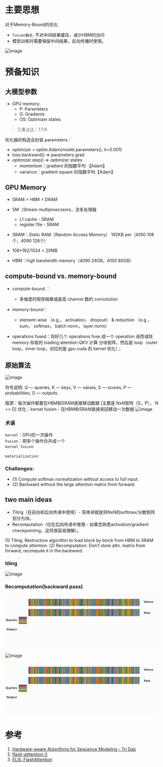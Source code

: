 # 主要思想
对于Memory-Bound的优化
 - `fusion融合`, 不对中间结果缓存，减少HBM的访问
 -  模型训练时需要保留中间结果，反向传播时使用。


![image](https://github.com/hinswhale/AI-Learning/assets/22999866/fc4177b7-df8e-40d1-921c-a39a73421435)

# 预备知识
## 大模型参数
- GPU memory:
  - P: Parameters
  - G: Gradients
  - OS: Optimizer states
> 三者占比：1:1:6

优化器的构造会封装 parameters：
- optimizer = optim.Adam(model.parameters(), lr=0.001)
- loss.backward() => parameters.grad
- optimizer.step() => optimizer states
  - momentum：gradient 的指数平均 【Adam】
  - variance：gradient square 的指数平均【Adam】
 
## GPU Memory
- SRAM > HBM > DRAM

- SM（Stream multiproecssors，流多处理器 
  - L1 cache - SRAM
  - register file -  SRAM


- SRAM：Static RAM（Random Access Memory） 192KB per（A100 108个，4090 128个）
 -  108*192/1024 = 20MB
- HBM：high bandwidth memory（4090 24GB，A100 80GB）

## compute-bound vs. memory-bound
- compute-bound ：
  -  多维度的矩阵相乘或是高 channel 数的 convolution
- memory-bound：
  -  element-wise （e.g.， activation， dropout） & reduction （e.g.， sum， softmax， batch norm， layer norm）

- operations fused：将好几个 operations fuse 成一个 operation 进而减轻 memory 存取的 loading
attention QKV 计算
分块矩阵，然后是 loop（outer loop，inner loop，对应的是 gpu cuda 的 kernel 优化）；

## 原始算法

![image](https://github.com/hinswhale/AI-Learning/assets/22999866/6b85c509-7b16-4454-8b86-fd83d8d2c0b6)

符号说明: Q — queries, K — keys, V — values, S — scores, P — probabilities, O — outputs.

瓶颈：每次操作都要在HBM和SRAM直接移动数据 [主要是 NxN矩阵（S，P）， N >> D]
优化：kernel fusion - 在HBM和SRAM直接来回移动一次数据
![image](https://github.com/hinswhale/AI-Learning/assets/22999866/96c6531b-3149-4a96-ab82-ccd6f608f47e)

### 术语
`kernel`：GPU的一次操作  
`Fusion`：把多个操作合并成一个  
`kernel fusion`


`materialization`:

### Challenges:
- (1) Compute softmax normalization without access to full input.
- (2) Backward without the large attention matrix from forward.

## two main ideas
- Tiling（在前向和后向传递中使用）- 简单讲就是将NxN的softmax/分数矩阵划分为块。
- Recomputation（仅在后向传递中使用 - 如果您熟悉activation/gradient checkpointing，这将很容易理解）。

(1) Tiling: Restructure algorithm to load block by block from HBM to SRAM to compute attention.
(2) Recomputation: Don't store attn. matrix from forward, recompute it in the backward.

### tiling
![image](https://github.com/hinswhale/AI-Learning/assets/22999866/e5989edb-da91-4700-b5d9-ee8844afc8a2)

### Recomputation(backward pass)

![image](./images/Inference_regular_attn.gif)

![image](./images/inference_splitkv.gif)

![Inference regular attention](./images/Inference_regular_attn.gif)

# 参考
1. [Hardware-aware Algorithms for Sequence Modeling - Tri Dao](https://www.youtube.com/watch?v=foG0ebzuw34)
2. [flash-atttention-2](https://princeton-nlp.github.io/flash-atttention-2/)
3. [ELI5: FlashAttention](https://gordicaleksa.medium.com/eli5-flash-attention-5c44017022ad)
